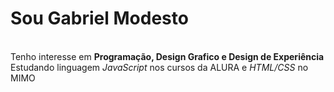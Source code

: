 <h1> Sou Gabriel Modesto </h1> <br>
Tenho interesse em 
<strong> Programação, Design Grafico e Design de Experiência </strong> <br>
Estudando linguagem <em>JavaScript</em> nos cursos da ALURA e <em>HTML/CSS</em> no MIMO


<!---
GabrielHModesto/GabrielHModesto is a ✨ special ✨ repository because its `README.md` (this file) appears on your GitHub profile.
You can click the Preview link to take a look at your changes.
--->
